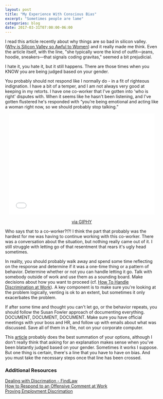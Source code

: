 ```yaml
---
layout: post
title: "My Experience With Conscious Bias"
excerpt: "Sometimes people are lame"
categories: blog
date: 2017-03-31T07:00:00-06:00
---
```


I read this article recently about why things are so bad in silicon valley.
(<a href="https://www.theatlantic.com/magazine/archive/2017/04/why-is-silicon-valley-so-awful-to-women/517788/">Why is Silicon Valley so Awful to Women</a>) and it really made me think.  Even the article itself, with the line, "she typically wore the kind of outfit—jeans, hoodie, sneakers—that signals coding gravitas," seemed a bit prejudicial.

I hate it, you hate it, but it still happens. There are those times when you KNOW you are being judged based on your gender.

You probably should not respond like I normally do - in a fit of righteous indignation.  I have a bit of a temper, and I am not always very good at keeping in my retorts.  I have one co-worker that I've gotten into 'who is right' disputes with.  When it seems like he hasn't been listening, and I've gotten flustered he's responded with “you’re being emotional and acting like a woman right now, so we should probably stop talking.”

<center><iframe src="//giphy.com/embed/13EjnL7RwHmA2Q" width="480" height="332.87925696594425" frameBorder="0" class="giphy-embed" allowFullScreen></iframe><p><a href="https://giphy.com/gifs/cheezburger-rage-13EjnL7RwHmA2Q">via GIPHY</a></p></center>

Who says that to a co-worker?!?!  I think the part that probably was the hardest for me was having to continue working with this co-worker.  There was a conversation about the situation, but nothing really came out of it.  I still struggle with letting go of that resentment that rears it's ugly head sometimes.

In reality, you should probably walk away and spend some time reflecting on the response and determine if it was a one-time thing or a pattern of behavior.  Determine whether or not you can handle letting it go.  Talk with somebody outside of work and use them as a sounding board.  Make decisions about how you want to proceed (cf. <a href="http://lifehacker.com/how-to-handle-discrimination-at-work-1741693932">How To Handle Discrimination at Work</a>).  A key component is to make sure you're looking at the problem logically, venting is ok to an extent, but sometimes it only exacerbates the problem.

If after some time and thought you can't let go, or the behavior repeats, you should follow the Susan Fowler approach of documenting everything.  DOCUMENT, DOCUMENT, DOCUMENT.  Make sure you have official meetings with your boss and HR, and follow up with emails about what was discussed.  Save all of them in a file, not on your corporate computer.

This <a href='https://www.bustle.com/p/how-to-respond-to-gender-bias-in-the-workplace-because-nobody-should-have-to-put-up-with-sexism-42209'>article</a> probably does the best summation of your options, although I don't really think that asking for an explanation makes sense when you've been blatantly judged based on your gender.  Sometimes it works I suppose.  But one thing is certain, there's a line that you have to have on bias.  And you must take the necessary steps once that line has been crossed.


<h3>Additional Resources</h3>
<a href="http://employment.findlaw.com/employment-discrimination/dealing-with-discrimination-tips-for-employees.html">Dealing with Discrimation - FindLaw</a><br>
<a href="https://hbr.org/2017/02/how-to-respond-to-an-offensive-comment-at-work">How to Respond to an Offensive Comment at Work</a><br>
<a href="http://www.workplacefairness.org/proving-employment-discrimination">Proving Employment Discrimation</a><br>
